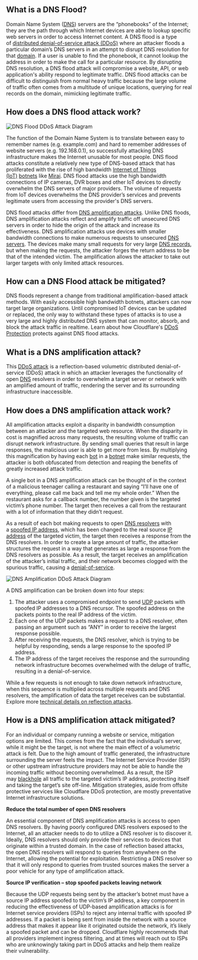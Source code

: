 ## What is a DNS Flood?

Domain Name System ([DNS](https://www.cloudflare.com/learning/ddos/glossary/domain-name-system-dns/)) servers are the “phonebooks” of the Internet; they are the path through which Internet devices are able to lookup specific web servers in order to access Internet content. A DNS flood is a type of [distributed denial-of-service attack (DDoS)](https://www.cloudflare.com/learning/ddos/what-is-a-ddos-attack/) where an attacker floods a particular domain’s DNS servers in an attempt to disrupt DNS resolution for that [domain](https://www.cloudflare.com/learning/dns/glossary/what-is-a-domain-name/). If a user is unable to find the phonebook, it cannot lookup the address in order to make the call for a particular resource. By disrupting DNS resolution, a DNS flood attack will compromise a website, API, or web application's ability respond to legitimate traffic. DNS flood attacks can be difficult to distinguish from normal heavy traffic because the large volume of traffic often comes from a multitude of unique locations, querying for real records on the domain, mimicking legitimate traffic.

## How does a DNS flood attack work?

![DNS Flood DDoS Attack Diagram](https://cf-assets.www.cloudflare.com/slt3lc6tev37/36x0QwH3pnMZIE0F0foIoB/0fa53ce6f40961f6b85fdbd338d4fd04/dns-flood-ddos-attack-diagram-2.svg)

The function of the Domain Name System is to translate between easy to remember names (e.g. example.com) and hard to remember addresses of website servers (e.g. 192.168.0.1), so successfully attacking DNS infrastructure makes the Internet unusable for most people. DNS flood attacks constitute a relatively new type of DNS-based attack that has proliferated with the rise of high bandwidth [Internet of Things (IoT)](https://www.cloudflare.com/learning/ddos/glossary/internet-of-things-iot/) [botnets](https://www.cloudflare.com/learning/ddos/what-is-a-ddos-botnet/) like [Mirai](https://www.cloudflare.com/learning/ddos/glossary/mirai-botnet/). DNS flood attacks use the high bandwidth connections of IP cameras, DVR boxes and other IoT devices to directly overwhelm the DNS servers of major providers. The volume of requests from IoT devices overwhelms the DNS provider’s services and prevents legitimate users from accessing the provider's DNS servers.

DNS flood attacks differ from [DNS amplification attacks](https://www.cloudflare.com/learning/ddos/dns-amplification-ddos-attack/). Unlike DNS floods, DNS amplification attacks reflect and amplify traffic off unsecured DNS servers in order to hide the origin of the attack and increase its effectiveness. DNS amplification attacks use devices with smaller bandwidth connections to make numerous requests to unsecured [DNS servers](https://www.cloudflare.com/learning/dns/dns-server-types/). The devices make many small requests for very large [DNS records](https://www.cloudflare.com/learning/dns/dns-records/), but when making the requests, the attacker forges the return address to be that of the intended victim. The amplification allows the attacker to take out larger targets with only limited attack resources.

## How can a DNS Flood attack be mitigated?

DNS floods represent a change from traditional amplification-based attack methods. With easily accessible high bandwidth botnets, attackers can now target large organizations. Until compromised IoT devices can be updated or replaced, the only way to withstand these types of attacks is to use a very large and highly distributed DNS system that can monitor, absorb, and block the attack traffic in realtime. Learn about how Cloudflare's [DDoS Protection](https://www.cloudflare.com/ddos/) protects against DNS flood attacks.

## What is a DNS amplification attack?

This [DDoS attack](https://www.cloudflare.com/learning/ddos/what-is-a-ddos-attack/) is a reflection-based volumetric distributed denial-of-service (DDoS) attack in which an attacker leverages the functionality of open [DNS](https://www.cloudflare.com/learning/ddos/glossary/domain-name-system-dns/) resolvers in order to overwhelm a target server or network with an amplified amount of traffic, rendering the server and its surrounding infrastructure inaccessible.

## How does a DNS amplification attack work?

All amplification attacks exploit a disparity in bandwidth consumption between an attacker and the targeted web resource. When the disparity in cost is magnified across many requests, the resulting volume of traffic can disrupt network infrastructure. By sending small queries that result in large responses, the malicious user is able to get more from less. By multiplying this magnification by having each [bot](https://www.cloudflare.com/learning/bots/what-is-a-bot/) in a [botnet](https://www.cloudflare.com/learning/ddos/what-is-a-ddos-botnet/) make similar requests, the attacker is both obfuscated from detection and reaping the benefits of greatly increased attack traffic.

A single bot in a DNS amplification attack can be thought of in the context of a malicious teenager calling a restaurant and saying “I’ll have one of everything, please call me back and tell me my whole order.” When the restaurant asks for a callback number, the number given is the targeted victim’s phone number. The target then receives a call from the restaurant with a lot of information that they didn’t request.

As a result of each bot making requests to open [DNS resolvers](https://www.cloudflare.com/learning/dns/dns-server-types/) with a [spoofed IP address](https://www.cloudflare.com/learning/ddos/glossary/ip-spoofing/), which has been changed to the real source [IP address](https://www.cloudflare.com/learning/dns/glossary/what-is-my-ip-address/) of the targeted victim, the target then receives a response from the DNS resolvers. In order to create a large amount of traffic, the attacker structures the request in a way that generates as large a response from the DNS resolvers as possible. As a result, the target receives an amplification of the attacker’s initial traffic, and their network becomes clogged with the spurious traffic, causing a [denial-of-service](https://www.cloudflare.com/learning/ddos/glossary/denial-of-service/).

![DNS Amplification DDoS Attack Diagram](https://cf-assets.www.cloudflare.com/slt3lc6tev37/2JmKP07Mi6jYbACILN84VI/9a91d91ecc1f414aa89ae001dbfce393/Learning_Center_DDoS_Diagrams_clean.png)

A DNS amplification can be broken down into four steps:

1. The attacker uses a compromised endpoint to send [UDP](https://www.cloudflare.com/learning/ddos/glossary/user-datagram-protocol-udp/) packets with spoofed IP addresses to a DNS recursor. The spoofed address on the packets points to the real IP address of the victim.
2. Each one of the UDP packets makes a request to a DNS resolver, often passing an argument such as “ANY” in order to receive the largest response possible.
3. After receiving the requests, the DNS resolver, which is trying to be helpful by responding, sends a large response to the spoofed IP address.
4. The IP address of the target receives the response and the surrounding network infrastructure becomes overwhelmed with the deluge of traffic, resulting in a denial-of-service.

While a few requests is not enough to take down network infrastructure, when this sequence is multiplied across multiple requests and DNS resolvers, the amplification of data the target receives can be substantial. Explore more [technical details on reflection attacks](https://blog.cloudflare.com/reflections-on-reflections/).

## How is a DNS amplification attack mitigated?

For an individual or company running a website or service, mitigation options are limited. This comes from the fact that the individual’s server, while it might be the target, is not where the main effect of a volumetric attack is felt. Due to the high amount of traffic generated, the infrastructure surrounding the server feels the impact. The Internet Service Provider (ISP) or other upstream infrastructure providers may not be able to handle the incoming traffic without becoming overwhelmed. As a result, the ISP may [blackhole](https://www.cloudflare.com/learning/ddos/glossary/ddos-blackhole-routing/) all traffic to the targeted victim’s IP address, protecting itself and taking the target’s site off-line. Mitigation strategies, aside from offsite protective services like Cloudflare DDoS protection, are mostly preventative Internet infrastructure solutions.

**Reduce the total number of open DNS resolvers**

An essential component of DNS amplification attacks is access to open DNS resolvers. By having poorly configured DNS resolvers exposed to the Internet, all an attacker needs to do to utilize a DNS resolver is to discover it. Ideally, DNS resolvers should only provide their services to devices that originate within a trusted domain. In the case of reflection based attacks, the open DNS resolvers will respond to queries from anywhere on the Internet, allowing the potential for exploitation. Restricting a DNS resolver so that it will only respond to queries from trusted sources makes the server a poor vehicle for any type of amplification attack.

**Source IP verification – stop spoofed packets leaving network**

Because the UDP requests being sent by the attacker’s botnet must have a source IP address spoofed to the victim’s IP address, a key component in reducing the effectiveness of UDP-based amplification attacks is for Internet service providers (ISPs) to reject any internal traffic with spoofed IP addresses. If a packet is being sent from inside the network with a source address that makes it appear like it originated outside the network, it’s likely a spoofed packet and can be dropped. Cloudflare highly recommends that all providers implement ingress filtering, and at times will reach out to ISPs who are unknowingly taking part in DDoS attacks and help them realize their vulnerability.